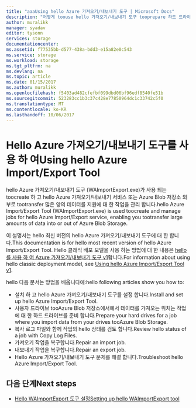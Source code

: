```yaml
---
title: "aaaUsing hello Azure 가져오기/내보내기 도구 | Microsoft Docs"
description: "어떻게 toouse hello 가져오기/내보내기 도구 tooprepare 하드 드라이브는 가져오기 작업에 대 한 가져오기 작업, 복구 또는 내보내기 작업 복구에 대해 알아봅니다."
author: muralikk
manager: syadav
editor: tysonn
services: storage
documentationcenter: 
ms.assetid: f77535bb-d577-438a-bdd3-e15a82e0c543
ms.service: storage
ms.workload: storage
ms.tgt_pltfrm: na
ms.devlang: na
ms.topic: article
ms.date: 01/15/2017
ms.author: muralikk
ms.openlocfilehash: f5403ad482cfefbf099dbd06bf96edf8540fe51b
ms.sourcegitcommit: 523283cc1b3c37c428e77850964dc1c33742c5f0
ms.translationtype: MT
ms.contentlocale: ko-KR
ms.lasthandoff: 10/06/2017
---
```

# <a name="using-hello-azure-importexport-tool"></a><span data-ttu-id="1cc43-103">Hello Azure 가져오기/내보내기 도구를 사용 하 여</span><span class="sxs-lookup"><span data-stu-id="1cc43-103">Using hello Azure Import/Export Tool</span></span> 

<span data-ttu-id="1cc43-104">hello Azure 가져오기/내보내기 도구 (WAImportExport.exe)가 사용 되는 toocreate 하 고 hello Azure 가져오기/내보내기 서비스 또는 Azure Blob 저장소 외부로 tootransfer 많은 양의 데이터를 지원에 대 한 작업을 관리 합니다.</span><span class="sxs-lookup"><span data-stu-id="1cc43-104">hello Azure Import/Export Tool (WAImportExport.exe) is used toocreate and manage jobs for hello Azure Import/Export service, enabling you tootransfer large amounts of data into or out of Azure Blob Storage.</span></span>

<span data-ttu-id="1cc43-105">이 설명서는 hello 최신 버전의 hello Azure 가져오기/내보내기 도구에 대 한 합니다.</span><span class="sxs-lookup"><span data-stu-id="1cc43-105">This documentation is for hello most recent version of hello Azure Import/Export Tool.</span></span> <span data-ttu-id="1cc43-106">Hello 클래식 배포 모델을 사용 하는 방법에 대 한 내용은 [hello를 사용 하 여 Azure 가져오기/내보내기 도구 v1](storage-import-export-tool-how-to-v1.md)합니다.</span><span class="sxs-lookup"><span data-stu-id="1cc43-106">For information about using hello classic deployment model, see [Using hello Azure Import/Export Tool v1](storage-import-export-tool-how-to-v1.md).</span></span>

<span data-ttu-id="1cc43-107">hello 다음 문서는 방법을 배웁니다에:</span><span class="sxs-lookup"><span data-stu-id="1cc43-107">hello following articles show you how to:</span></span>  

- <span data-ttu-id="1cc43-108">설치 하 고 hello Azure 가져오기/내보내기 도구를 설정 합니다.</span><span class="sxs-lookup"><span data-stu-id="1cc43-108">Install and set up hello Azure Import/Export Tool.</span></span>
- <span data-ttu-id="1cc43-109">사용자 드라이브 tooAzure Blob 저장소에서에서 데이터를 가져오는 위치는 작업에 대 한 하드 드라이브를 준비 합니다.</span><span class="sxs-lookup"><span data-stu-id="1cc43-109">Prepare your hard drives for a job where you import data from your drives tooAzure Blob Storage.</span></span>
- <span data-ttu-id="1cc43-110">복사 로그 파일와 함께 작업의 hello 상태를 검토 합니다.</span><span class="sxs-lookup"><span data-stu-id="1cc43-110">Review hello status of a job with Copy Log Files.</span></span> 
- <span data-ttu-id="1cc43-111">가져오기 작업을 복구합니다.</span><span class="sxs-lookup"><span data-stu-id="1cc43-111">Repair an import job.</span></span> 
- <span data-ttu-id="1cc43-112">내보내기 작업을 복구합니다.</span><span class="sxs-lookup"><span data-stu-id="1cc43-112">Repair an export job.</span></span> 
- <span data-ttu-id="1cc43-113">Hello Azure 가져오기/내보내기 도구 문제를 해결 합니다.</span><span class="sxs-lookup"><span data-stu-id="1cc43-113">Troubleshoot hello Azure Import/Export Tool.</span></span> 

## <a name="next-steps"></a><span data-ttu-id="1cc43-114">다음 단계</span><span class="sxs-lookup"><span data-stu-id="1cc43-114">Next steps</span></span>

* [<span data-ttu-id="1cc43-115">Hello WAImportExport 도구 설정</span><span class="sxs-lookup"><span data-stu-id="1cc43-115">Setting up hello WAImportExport tool</span></span>](storage-import-export-tool-setup.md)
